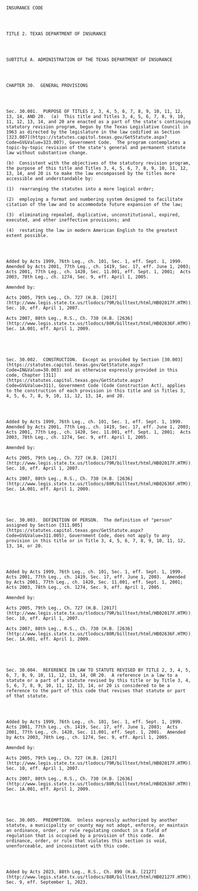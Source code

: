 ﻿
    
    
    	
    					
    
    
    INSURANCE CODE
    
      
    
    
    TITLE 2. TEXAS DEPARTMENT OF INSURANCE
    
      
    
    
    SUBTITLE A. ADMINISTRATION OF THE TEXAS DEPARTMENT OF INSURANCE
    
      
    
    
    CHAPTER 30.  GENERAL PROVISIONS
    
      
    
    
    Sec. 30.001.  PURPOSE OF TITLES 2, 3, 4, 5, 6, 7, 8, 9, 10, 11, 12, 13, 14, AND 20.  (a)  This title and Titles 3, 4, 5, 6, 7, 8, 9, 10, 11, 12, 13, 14, and 20 are enacted as a part of the state's continuing statutory revision program, begun by the Texas Legislative Council in 1963 as directed by the legislature in the law codified as Section [323.007](https://statutes.capitol.texas.gov/GetStatute.aspx?Code=GV&Value=323.007), Government Code.  The program contemplates a topic-by-topic revision of the state's general and permanent statute law without substantive change.
    
    (b)  Consistent with the objectives of the statutory revision program, the purpose of this title and Titles 3, 4, 5, 6, 7, 8, 9, 10, 11, 12, 13, 14, and 20 is to make the law encompassed by the titles more accessible and understandable by:
    
    (1)  rearranging the statutes into a more logical order;
    
    (2)  employing a format and numbering system designed to facilitate citation of the law and to accommodate future expansion of the law;
    
    (3)  eliminating repealed, duplicative, unconstitutional, expired, executed, and other ineffective provisions; and
    
    (4)  restating the law in modern American English to the greatest extent possible.
    
    
    
    
    Added by Acts 1999, 76th Leg., ch. 101, Sec. 1, eff. Sept. 1, 1999.  Amended by Acts 2001, 77th Leg., ch. 1419, Sec. 17, eff. June 1, 2003;  Acts 2001, 77th Leg., ch. 1420, Sec. 11.001, eff. Sept. 1, 2001;  Acts 2003, 78th Leg., ch. 1274, Sec. 9, eff. April 1, 2005.
    
    Amended by: 
    
    Acts 2005, 79th Leg., Ch. 727 (H.B. [2017](http://www.legis.state.tx.us/tlodocs/79R/billtext/html/HB02017F.HTM)), Sec. 10, eff. April 1, 2007.
    
    Acts 2007, 80th Leg., R.S., Ch. 730 (H.B. [2636](http://www.legis.state.tx.us/tlodocs/80R/billtext/html/HB02636F.HTM)), Sec. 1A.001, eff. April 1, 2009.
    
    
    
    
    
    Sec. 30.002.  CONSTRUCTION.  Except as provided by Section [30.003](https://statutes.capitol.texas.gov/GetStatute.aspx?Code=IN&Value=30.003) and as otherwise expressly provided in this code, Chapter [311](https://statutes.capitol.texas.gov/GetStatute.aspx?Code=GV&Value=311), Government Code (Code Construction Act), applies to the construction of each provision in this title and in Titles 3, 4, 5, 6, 7, 8, 9, 10, 11, 12, 13, 14, and 20.
    
    
    
    
    Added by Acts 1999, 76th Leg., ch. 101, Sec. 1, eff. Sept. 1, 1999.  Amended by Acts 2001, 77th Leg., ch. 1419, Sec. 17, eff. June 1, 2003;  Acts 2001, 77th Leg., ch. 1420, Sec. 11.001, eff. Sept. 1, 2001;  Acts 2003, 78th Leg., ch. 1274, Sec. 9, eff. April 1, 2005.
    
    Amended by: 
    
    Acts 2005, 79th Leg., Ch. 727 (H.B. [2017](http://www.legis.state.tx.us/tlodocs/79R/billtext/html/HB02017F.HTM)), Sec. 10, eff. April 1, 2007.
    
    Acts 2007, 80th Leg., R.S., Ch. 730 (H.B. [2636](http://www.legis.state.tx.us/tlodocs/80R/billtext/html/HB02636F.HTM)), Sec. 1A.001, eff. April 1, 2009.
    
    
    
    
    
    Sec. 30.003.  DEFINITION OF PERSON.  The definition of "person" assigned by Section [311.005](https://statutes.capitol.texas.gov/GetStatute.aspx?Code=GV&Value=311.005), Government Code, does not apply to any provision in this title or in Title 3, 4, 5, 6, 7, 8, 9, 10, 11, 12, 13, 14, or 20.
    
    
    
    
    Added by Acts 1999, 76th Leg., ch. 101, Sec. 1, eff. Sept. 1, 1999.  Acts 2001, 77th Leg., ch. 1419, Sec. 17, eff. June 1, 2003.  Amended by Acts 2001, 77th Leg., ch. 1420, Sec. 11.001, eff. Sept. 1, 2001;  Acts 2003, 78th Leg., ch. 1274, Sec. 9, eff. April 1, 2005.
    
    Amended by: 
    
    Acts 2005, 79th Leg., Ch. 727 (H.B. [2017](http://www.legis.state.tx.us/tlodocs/79R/billtext/html/HB02017F.HTM)), Sec. 10, eff. April 1, 2007.
    
    Acts 2007, 80th Leg., R.S., Ch. 730 (H.B. [2636](http://www.legis.state.tx.us/tlodocs/80R/billtext/html/HB02636F.HTM)), Sec. 1A.001, eff. April 1, 2009.
    
    
    
    
    
    Sec. 30.004.  REFERENCE IN LAW TO STATUTE REVISED BY TITLE 2, 3, 4, 5, 6, 7, 8, 9, 10, 11, 12, 13, 14, OR 20.  A reference in a law to a statute or a part of a statute revised by this title or by Title 3, 4, 5, 6, 7, 8, 9, 10, 11, 12, 13, 14, or 20 is considered to be a reference to the part of this code that revises that statute or part of that statute.
    
    
    
    
    Added by Acts 1999, 76th Leg., ch. 101, Sec. 1, eff. Sept. 1, 1999.  Acts 2001, 77th Leg., ch. 1419, Sec. 17, eff. June 1, 2003;  Acts 2001, 77th Leg., ch. 1420, Sec. 11.001, eff. Sept. 1, 2001.  Amended by Acts 2003, 78th Leg., ch. 1274, Sec. 9, eff. April 1, 2005.
    
    Amended by: 
    
    Acts 2005, 79th Leg., Ch. 727 (H.B. [2017](http://www.legis.state.tx.us/tlodocs/79R/billtext/html/HB02017F.HTM)), Sec. 10, eff. April 1, 2007.
    
    Acts 2007, 80th Leg., R.S., Ch. 730 (H.B. [2636](http://www.legis.state.tx.us/tlodocs/80R/billtext/html/HB02636F.HTM)), Sec. 1A.001, eff. April 1, 2009.
    
    
    
    
    
    Sec. 30.005.  PREEMPTION.  Unless expressly authorized by another statute, a municipality or county may not adopt, enforce, or maintain an ordinance, order, or rule regulating conduct in a field of regulation that is occupied by a provision of this code.  An ordinance, order, or rule that violates this section is void, unenforceable, and inconsistent with this code.
    
    
    
    
    Added by Acts 2023, 88th Leg., R.S., Ch. 899 (H.B. [2127](http://www.legis.state.tx.us/tlodocs/88R/billtext/html/HB02127F.HTM)), Sec. 9, eff. September 1, 2023.
    
    
    
    
    				
